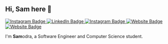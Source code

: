 ## Hi, Sam here :wave:

<p>
 <a href="mailto:samodra.me@gmail.com">
   <img src="https://img.shields.io/badge/-samodra.me@gmail.com-EA4335?style=flat-square&amp;labelColor=fff&amp;logo=Gmail&amp;link=mailto:samodra.me@gmail.com" alt="Instagram Badge">
 </a>
 <a href="https://www.linkedin.com/in/saamodra/">
   <img src="https://img.shields.io/badge/-@saamodra-0A66C2?style=flat-square&amp;labelColor=0A66C2&amp;logo=LinkedIn&amp;link=https://www.linkedin.com/in/saamodra" alt="LinkedIn Badge">
 </a>
 <a href="https://instagram.com/samodra.me">
   <img src="https://img.shields.io/badge/-@samodra.me-E4405F?style=flat-square&amp;labelColor=fff&amp;logo=Instagram&amp;link=https://instagram.com/samodra.me" alt="Instagram Badge">
 </a>
 <a href="https://www.facebook.com/saamodra">
   <img src="https://img.shields.io/badge/-@saamodra-1877F2?style=flat-square&amp;labelColor=fff&amp;logo=Facebook&amp;link=https://www.facebook.com/saamodra" alt="Website Badge">
 </a>
 <a href="https://samodra.me">
   <img src="https://img.shields.io/badge/-samodra.me-FB542B?style=flat-square&amp;labelColor=fff&amp;logo=Brave&amp;link=https://samodra.me" alt="Website Badge">
 </a>
</p>

I'm **Sam**odra, a Software Engineer and Computer Science student.
